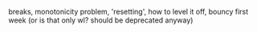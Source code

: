 breaks, monotonicity problem, 'resetting', how to level it off, bouncy first week (or is that only wl?  should be deprecated anyway)
